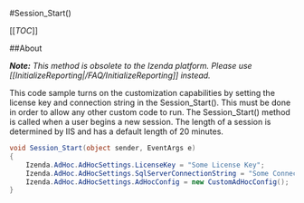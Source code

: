 #Session_Start()

[[_TOC_]]

##About

_**Note:** This method is obsolete to the Izenda platform. Please use [[InitializeReporting|/FAQ/InitializeReporting]] instead._

This code sample turns on the customization capabilities by setting the license key and connection string in the Session_Start(). This must be done in order to allow any other custom code to run. The Session_Start() method is called when a user begins a new session. The length of a session is determined by IIS and has a default length of 20 minutes.

```csharp
void Session_Start(object sender, EventArgs e) 
{
    Izenda.AdHoc.AdHocSettings.LicenseKey = "Some License Key";
    Izenda.AdHoc.AdHocSettings.SqlServerConnectionString = "Some Connection String";
    Izenda.AdHoc.AdHocSettings.AdHocConfig = new CustomAdHocConfig();
}
```